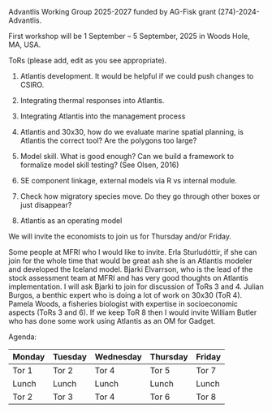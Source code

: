 
Advantlis Working Group 2025-2027 funded by AG-Fisk grant
(274)-2024-Advantlis.

First workshop will be 1 September – 5 September, 2025 in Woods Hole,
MA, USA.

ToRs (please add, edit as you see appropriate).

1.  Atlantis development. It would be helpful if we could push changes
    to CSIRO.

2.  Integrating thermal responses into Atlantis.

3.  Integrating Atlantis into the management process

4.  Atlantis and 30x30, how do we evaluate marine spatial planning, is
    Atlantis the correct tool? Are the polygons too large?

5.  Model skill. What is good enough? Can we build a framework to
    formalize model skill testing? (See Olsen, 2016)

6.  SE component linkage, external models via R vs internal module.

7.  Check how migratory species move. Do they go through other boxes or
    just disappear?

8.  Atlantis as an operating model

We will invite the economists to join us for Thursday and/or Friday.

Some people at MFRI who I would like to invite. Erla Sturludóttir, if
she can join for the whole time that would be great ash she is an
Atlantis modeler and developed the Iceland model. Bjarki Elvarrson, who
is the lead of the stock assessment team at MFRI and has very good
thoughts on Atlantis implementation. I will ask Bjarki to join for
discussion of ToRs 3 and 4. Julian Burgos, a benthic expert who is doing
a lot of work on 30x30 (ToR 4). Pamela Woods, a fisheries biologist with
expertise in socioeconomic aspects (ToRs 3 and 6). If we keep ToR 8 then
I would invite William Butler who has done some work using Atlantis as
an OM for Gadget.

Agenda:

| Monday | Tuesday | Wednesday | Thursday | Friday |
|:-------|:--------|:----------|:---------|:-------|
| Tor 1  | Tor 2   | Tor 4     | Tor 5    | Tor 7  |
| Lunch  | Lunch   | Lunch     | Lunch    | Lunch  |
| Tor 2  | Tor 3   | Tor 4     | Tor 6    | Tor 8  |
